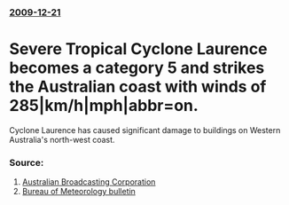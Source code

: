 ### [2009-12-21](/news/2009/12/21/index.md)

#  Severe Tropical Cyclone Laurence becomes a category 5 and strikes the Australian coast with winds of 285|km/h|mph|abbr=on. 

Cyclone Laurence has caused significant damage to buildings on Western Australia&#039;s north-west coast.


### Source:

1. [Australian Broadcasting Corporation](http://www.abc.net.au/news/stories/2009/12/22/2777990.htm?section=justin)
2. [Bureau of Meteorology bulletin](http://www.bom.gov.au/cgi-bin/wrap_fwo.pl?IDW24100.txt)
